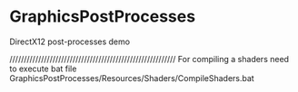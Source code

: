 # GraphicsPostProcesses
DirectX12 post-processes demo

//////////////////////////////////////////////////////////
For compiling a shaders need to execute bat file
GraphicsPostProcesses/Resources/Shaders/CompileShaders.bat

